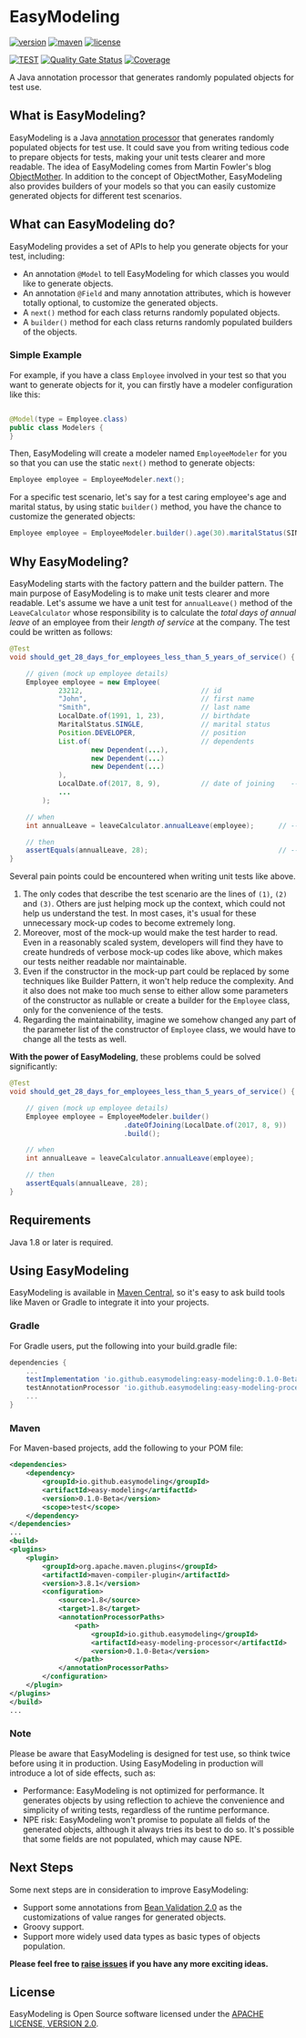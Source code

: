 # EasyModeling

[![version][release-badge]][release-link]
[![maven][maven-badge]][search-maven]
[![license][license-badge]][license-2.0]

[![TEST][test-badge]][test-link]
[![Quality Gate Status][sonar-badge]][sonar-link]
[![Coverage][coverage-badge]][coverage-link]

A Java annotation processor that generates randomly populated objects for test use.

[release-badge]: https://img.shields.io/github/v/release/easymodeling/easy-modeling?color=informational&include_prereleases&label=latest%20release

[release-link]: https://github.com/easymodeling/easy-modeling/releases

[maven-badge]: https://img.shields.io/maven-central/v/io.github.easymodeling/easy-modeling?color=green

[license-badge]: https://img.shields.io/github/license/easymodeling/easy-modeling?color=yellow

[test-badge]: https://github.com/easymodeling/easy-modeling/actions/workflows/test.yml/badge.svg?branch=master

[test-link]: https://github.com/easymodeling/easy-modeling/actions/workflows/test.yml

[sonar-badge]: https://sonarcloud.io/api/project_badges/measure?project=easymodeling_easy-modeling&metric=alert_status

[sonar-link]: https://sonarcloud.io/summary/new_code?id=easymodeling_easy-modeling

[coverage-badge]: https://sonarcloud.io/api/project_badges/measure?project=easymodeling_easy-modeling&metric=coverage

[coverage-link]: https://sonarcloud.io/summary/overall?id=easymodeling_easy-modeling

## What is EasyModeling?

EasyModeling is a Java [annotation processor][java-atp-link] that generates randomly populated objects for test use. It
could save you from writing tedious code to prepare objects for tests, making your unit tests clearer and more readable.
The idea of EasyModeling comes from Martin Fowler's blog [ObjectMother][object-mother-link]. In addition to the concept
of ObjectMother, EasyModeling also provides builders of your models so that you can easily customize generated objects
for different test scenarios.

[java-atp-link]: https://docs.oracle.com/javase/6/docs/technotes/guides/apt/index.html

[object-mother-link]: https://martinfowler.com/bliki/ObjectMother.html

## What can EasyModeling do?

EasyModeling provides a set of APIs to help you generate objects for your test, including:

- An annotation `@Model` to tell EasyModeling for which classes you would like to generate objects.
- An annotation `@Field` and many annotation attributes, which is however totally optional, to customize the generated
  objects.
- A `next()` method for each class returns randomly populated objects.
- A `builder()` method for each class returns randomly populated builders of the objects.

### Simple Example

For example, if you have a class `Employee` involved in your test so that you want to generate objects for it, you can
firstly have a modeler configuration like this:

```java

@Model(type = Employee.class)
public class Modelers {
}
```

Then, EasyModeling will create a modeler named `EmployeeModeler` for you so that you can use the static `next()`
method to generate objects:

[//]: # (@formatter:off)
```java
Employee employee = EmployeeModeler.next();
```
[//]: # (@formatter:on)

For a specific test scenario, let's say for a test caring employee's age and marital status, by using static `builder()`
method, you have the chance to customize the generated objects:

[//]: # (@formatter:off)
```java
Employee employee = EmployeeModeler.builder().age(30).maritalStatus(SINGLE).build();
```
[//]: # (@formatter:on)

## Why EasyModeling?

EasyModeling starts with the factory pattern and the builder pattern. The main purpose of EasyModeling is to make unit
tests clearer and more readable. Let's assume we have a unit test for `annualLeave()` method of the `LeaveCalculator`
whose responsibility is to calculate the *total days of annual leave* of an employee from their *length of service*
at the company. The test could be written as follows:

[//]: # (@formatter:off)
```java
@Test
void should_get_28_days_for_employees_less_than_5_years_of_service() {

    // given (mock up employee details)
    Employee employee = new Employee(
            23212,                             // id
            "John",                            // first name
            "Smith",                           // last name
            LocalDate.of(1991, 1, 23),         // birthdate
            MaritalStatus.SINGLE,              // marital status
            Position.DEVELOPER,                // position
            List.of(                           // dependents
                    new Dependent(...),
                    new Dependent(...)
                    new Dependent(...)
            ),
            LocalDate.of(2017, 8, 9),          // date of joining    --> (1)
            ...
        );

    // when
    int annualLeave = leaveCalculator.annualLeave(employee);      // --> (2)

    // then
    assertEquals(annualLeave, 28);                                // --> (3)
}
```
[//]: # (@formatter:on)

Several pain points could be encountered when writing unit tests like above.

1. The only codes that describe the test scenario are the lines of `(1)`, `(2)` and `(3)`. Others are just helping mock
   up the context, which could not help us understand the test. In most cases, it's usual for these unnecessary mock-up
   codes to become extremely long.
2. Moreover, most of the mock-up would make the test harder to read. Even in a reasonably scaled system, developers will
   find they have to create hundreds of verbose mock-up codes like above, which makes our tests neither readable nor
   maintainable.
3. Even if the constructor in the mock-up part could be replaced by some techniques like Builder Pattern, it won't help
   reduce the complexity. And it also does not make too much sense to either allow some parameters of the constructor as
   nullable or create a builder for the `Employee` class, only for the convenience of the tests.
4. Regarding the maintainability, imagine we somehow changed any part of the parameter list of the constructor
   of `Employee` class, we would have to change all the tests as well.

**With the power of EasyModeling**, these problems could be solved significantly:

[//]: # (@formatter:off)
```java
@Test
void should_get_28_days_for_employees_less_than_5_years_of_service() {

    // given (mock up employee details)
    Employee employee = EmployeeModeler.builder()
                            .dateOfJoining(LocalDate.of(2017, 8, 9))
                            .build();

    // when
    int annualLeave = leaveCalculator.annualLeave(employee);

    // then
    assertEquals(annualLeave, 28);
}
```
[//]: # (@formatter:on)

## Requirements

Java 1.8 or later is required.

## Using EasyModeling

EasyModeling is available in [Maven Central][search-maven], so it's easy to ask build tools like Maven or Gradle to
integrate it into your projects.

[search-maven]: https://search.maven.org/search?q=g:io.github.easymodeling

### Gradle

For Gradle users, put the following into your build.gradle file:

[//]: # (@formatter:off)
```groovy
dependencies {
    ...
    testImplementation 'io.github.easymodeling:easy-modeling:0.1.0-Beta'
    testAnnotationProcessor 'io.github.easymodeling:easy-modeling-processor:0.1.0-Beta'
    ...
}
```
[//]: # (@formatter:on)

### Maven

For Maven-based projects, add the following to your POM file:

[//]: # (@formatter:off)
```xml
<dependencies>
    <dependency>
        <groupId>io.github.easymodeling</groupId>
        <artifactId>easy-modeling</artifactId>
        <version>0.1.0-Beta</version>
        <scope>test</scope>
    </dependency>
</dependencies>
...
<build>
<plugins>
    <plugin>
        <groupId>org.apache.maven.plugins</groupId>
        <artifactId>maven-compiler-plugin</artifactId>
        <version>3.8.1</version>
        <configuration>
            <source>1.8</source>
            <target>1.8</target>
            <annotationProcessorPaths>
                <path>
                    <groupId>io.github.easymodeling</groupId>
                    <artifactId>easy-modeling-processor</artifactId>
                    <version>0.1.0-Beta</version>
                </path>
            </annotationProcessorPaths>
        </configuration>
    </plugin>
</plugins>
</build>
...
```
[//]: # (@formatter:on)

### Note

Please be aware that EasyModeling is designed for test use, so think twice before using it in production. Using
EasyModeling in production will introduce a lot of side effects, such as:

- Performance: EasyModeling is not optimized for performance. It generates objects by using reflection to achieve the
  convenience and simplicity of writing tests, regardless of the runtime performance.
- NPE risk: EasyModeling won't promise to populate all fields of the generated objects, although it always tries its
  best to do so. It's possible that some fields are not populated, which may cause NPE.

## Next Steps

Some next steps are in consideration to improve EasyModeling:

- Support some annotations from [Bean Validation 2.0][bean-validation-2.0] as the customizations of value ranges for
  generated objects.
- Groovy support.
- Support more widely used data types as basic types of objects population.

**Please feel free to [raise issues][raise-issues] if you have any more exciting ideas.**

[bean-validation-2.0]: https://beanvalidation.org/2.0/spec/

[raise-issues]: https://github.com/easymodeling/easy-modeling/issues/new?template=feature_request.yml

## License

EasyModeling is Open Source software licensed under the [APACHE LICENSE, VERSION 2.0][license-2.0].

[license-2.0]: https://www.apache.org/licenses/LICENSE-2.0.html
